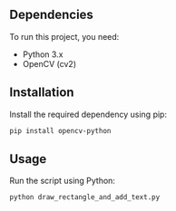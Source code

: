 ## Dependencies

To run this project, you need:

- Python 3.x
- OpenCV (cv2)

## Installation

Install the required dependency using pip:

```bash
pip install opencv-python
```
## Usage

Run the script using Python:

```bash
python draw_rectangle_and_add_text.py
```